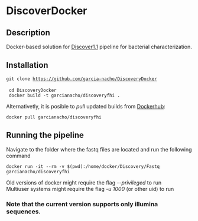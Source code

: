 # DiscoverDocker   

## Description   
Docker-based solution for [Discover1.1](https://github.com/lucadesabato/Discover1.1) pipeline for bacterial characterization.
   
## Installation   
<code>git clone https://github.com/garcia-nacho/DiscoveryDocker </code>  
<code> cd DiscoveryDocker </code>   
<code> docker build -t garcianacho/discoveryfhi . </code>
    
Alternativetly, it is posible to *pull* updated builds from [Dockerhub](https://hub.docker.com/repository/docker/garcianacho/discoveryfhi):
   
<code>docker pull garcianacho/discoveryfhi</code>
   
## Running the pipeline   
Navigate to the folder where the fastq files are located and run the following command
   
<code>docker run -it --rm -v $(pwd):/home/docker/Discovery/Fastq garcianacho/discoveryfhi</code>
   
Old versions of docker might require the flag *--privileged* to run    
Multiuser systems might require the flag *-u 1000* (or other uid) to run   

### Note that the current version supports only illumina sequences.
